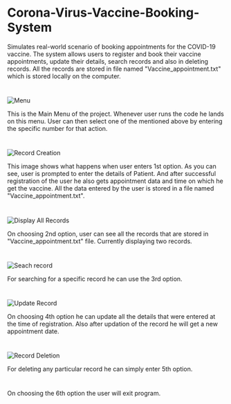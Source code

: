 # Corona-Virus-Vaccine-Booking-System
Simulates real-world scenario of booking appointments for the COVID-19 vaccine. The system allows users to register and book their vaccine appointments, update their details, search records and also in deleting records. All the records are stored in file named "Vaccine_appointment.txt" which is stored locally on the computer.


#
![Menu](https://github.com/suyashkolhe25/Corona-Virus-Vaccine-Booking-System/assets/82031106/be117142-9053-4e1c-b68b-d85b95e15916)


This is the Main Menu of the project. Whenever user runs the code he lands on this menu. User can then select one of the mentioned above by entering the specific number for that action.

#
![Record Creation](https://github.com/suyashkolhe25/Corona-Virus-Vaccine-Booking-System/assets/82031106/697248ca-9c3c-4167-8cac-de99dc6d00d4)


This image shows what happens when user enters 1st option. As you can see, user is prompted to enter the details of Patient. And after successful registration of the user he also gets appointment data and time on which he get the vaccine. All the data entered by the user is stored in a file named "Vaccine_appointment.txt".

#
![Display All Records](https://github.com/suyashkolhe25/Corona-Virus-Vaccine-Booking-System/assets/82031106/d28526a1-8c5a-4cca-8106-dae7c788389e)

On choosing 2nd option, user can see all the records that are stored in "Vaccine_appointment.txt" file. Currently displaying two records.

#
![Seach record](https://github.com/suyashkolhe25/Corona-Virus-Vaccine-Booking-System/assets/82031106/e2c2e04b-b27a-4be5-8373-a7c3bf75bf1a)

For searching for a specific record he can use the 3rd option.
#
![Update Record](https://github.com/suyashkolhe25/Corona-Virus-Vaccine-Booking-System/assets/82031106/da81ed88-6ed6-4094-9421-ea26c6f8e7d0)

On choosing 4th option he can update all the details that were entered at the time of registration. Also after updation of the record he will get a new appointment date.

#
![Record Deletion](https://github.com/suyashkolhe25/Corona-Virus-Vaccine-Booking-System/assets/82031106/bd4cc63d-7068-4c88-a089-6500c9b49a68)

For deleting any particular record he can simply enter 5th option.

#
On choosing the 6th option the user will exit program.
